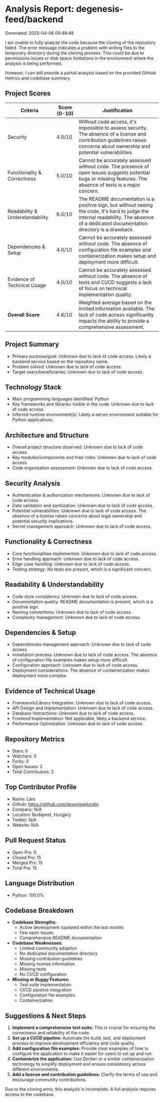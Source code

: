 # Analysis Report: degenesis-feed/backend

Generated: 2025-04-06 09:49:48

I am unable to fully analyze the code because the cloning of the repository failed. The error message indicates a problem with writing files to the temporary directory during the cloning process. This could be due to permissions issues or disk space limitations in the environment where the analysis is being performed.

However, I can still provide a partial analysis based on the provided GitHub metrics and codebase summary.

## Project Scores

| Criteria | Score (0-10) | Justification |
|----------|--------------|---------------|
| Security | 4.0/10 | Without code access, it's impossible to assess security. The absence of a license and contribution guidelines raises concerns about ownership and potential vulnerabilities. |
| Functionality & Correctness | 5.0/10 | Cannot be accurately assessed without code. The presence of open issues suggests potential bugs or missing features. The absence of tests is a major concern. |
| Readability & Understandability | 6.0/10 | The README documentation is a positive sign, but without seeing the code, it's hard to judge the internal readability. The absence of a dedicated documentation directory is a drawback. |
| Dependencies & Setup | 4.0/10 | Cannot be accurately assessed without code. The absence of configuration file examples and containerization makes setup and deployment more difficult. |
| Evidence of Technical Usage | 4.0/10 | Cannot be accurately assessed without code. The absence of tests and CI/CD suggests a lack of focus on technical implementation quality. |
| **Overall Score** | 4.6/10 | Weighted average based on the limited information available. The lack of code access significantly impacts the ability to provide a comprehensive assessment. |

## Project Summary
- Primary purpose/goal: Unknown due to lack of code access. Likely a backend service based on the repository name.
- Problem solved: Unknown due to lack of code access.
- Target users/beneficiaries: Unknown due to lack of code access.

## Technology Stack
- Main programming languages identified: Python
- Key frameworks and libraries visible in the code: Unknown due to lack of code access.
- Inferred runtime environment(s): Likely a server environment suitable for Python applications.

## Architecture and Structure
- Overall project structure observed: Unknown due to lack of code access.
- Key modules/components and their roles: Unknown due to lack of code access.
- Code organization assessment: Unknown due to lack of code access.

## Security Analysis
- Authentication & authorization mechanisms: Unknown due to lack of code access.
- Data validation and sanitization: Unknown due to lack of code access.
- Potential vulnerabilities: Unknown due to lack of code access. The absence of a license raises concerns about legal ownership and potential security implications.
- Secret management approach: Unknown due to lack of code access.

## Functionality & Correctness
- Core functionalities implemented: Unknown due to lack of code access.
- Error handling approach: Unknown due to lack of code access.
- Edge case handling: Unknown due to lack of code access.
- Testing strategy: No tests are present, which is a significant concern.

## Readability & Understandability
- Code style consistency: Unknown due to lack of code access.
- Documentation quality: README documentation is present, which is a positive sign.
- Naming conventions: Unknown due to lack of code access.
- Complexity management: Unknown due to lack of code access.

## Dependencies & Setup
- Dependencies management approach: Unknown due to lack of code access.
- Installation process: Unknown due to lack of code access. The absence of configuration file examples makes setup more difficult.
- Configuration approach: Unknown due to lack of code access.
- Deployment considerations: The absence of containerization makes deployment more complex.

## Evidence of Technical Usage
- Framework/Library Integration: Unknown due to lack of code access.
- API Design and Implementation: Unknown due to lack of code access.
- Database Interactions: Unknown due to lack of code access.
- Frontend Implementation: Not applicable, likely a backend service.
- Performance Optimization: Unknown due to lack of code access.

## Repository Metrics
- Stars: 0
- Watchers: 0
- Forks: 0
- Open Issues: 2
- Total Contributors: 2

## Top Contributor Profile
- Name: Lars
- Github: https://github.com/larsyngvelundin
- Company: N/A
- Location: Budapest, Hungary
- Twitter: N/A
- Website: N/A

## Pull Request Status
- Open Prs: 0
- Closed Prs: 15
- Merged Prs: 15
- Total Prs: 15

## Language Distribution
- Python: 100.0%

## Codebase Breakdown
- **Codebase Strengths:**
    - Active development (updated within the last month)
    - Few open issues
    - Comprehensive README documentation
- **Codebase Weaknesses:**
    - Limited community adoption
    - No dedicated documentation directory
    - Missing contribution guidelines
    - Missing license information
    - Missing tests
    - No CI/CD configuration
- **Missing or Buggy Features:**
    - Test suite implementation
    - CI/CD pipeline integration
    - Configuration file examples
    - Containerization

## Suggestions & Next Steps
1. **Implement a comprehensive test suite:** This is crucial for ensuring the correctness and reliability of the code.
2. **Set up a CI/CD pipeline:** Automate the build, test, and deployment process to improve development efficiency and code quality.
3. **Add configuration file examples:** Provide clear examples of how to configure the application to make it easier for users to set up and run.
4. **Containerize the application:** Use Docker or a similar containerization technology to simplify deployment and ensure consistency across different environments.
5. **Add a license and contribution guidelines:** Clarify the terms of use and encourage community contributions.

Due to the cloning error, this analysis is incomplete. A full analysis requires access to the codebase.